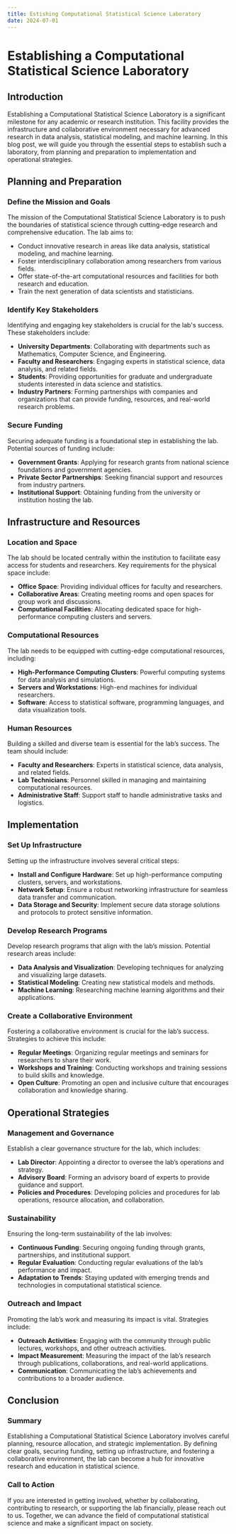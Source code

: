 ```yaml
---
title: Estishing Computational Statistical Science Laboratory
date: 2024-07-01
---
```


# Establishing a Computational Statistical Science Laboratory

## Introduction
Establishing a Computational Statistical Science Laboratory is a significant milestone for any academic or research institution. This facility provides the infrastructure and collaborative environment necessary for advanced research in data analysis, statistical modeling, and machine learning. In this blog post, we will guide you through the essential steps to establish such a laboratory, from planning and preparation to implementation and operational strategies.

## Planning and Preparation

### Define the Mission and Goals
The mission of the Computational Statistical Science Laboratory is to push the boundaries of statistical science through cutting-edge research and comprehensive education. The lab aims to:
- Conduct innovative research in areas like data analysis, statistical modeling, and machine learning.
- Foster interdisciplinary collaboration among researchers from various fields.
- Offer state-of-the-art computational resources and facilities for both research and education.
- Train the next generation of data scientists and statisticians.

### Identify Key Stakeholders
Identifying and engaging key stakeholders is crucial for the lab's success. These stakeholders include:
- **University Departments**: Collaborating with departments such as Mathematics, Computer Science, and Engineering.
- **Faculty and Researchers**: Engaging experts in statistical science, data analysis, and related fields.
- **Students**: Providing opportunities for graduate and undergraduate students interested in data science and statistics.
- **Industry Partners**: Forming partnerships with companies and organizations that can provide funding, resources, and real-world research problems.

### Secure Funding
Securing adequate funding is a foundational step in establishing the lab. Potential sources of funding include:
- **Government Grants**: Applying for research grants from national science foundations and government agencies.
- **Private Sector Partnerships**: Seeking financial support and resources from industry partners.
- **Institutional Support**: Obtaining funding from the university or institution hosting the lab.

## Infrastructure and Resources

### Location and Space
The lab should be located centrally within the institution to facilitate easy access for students and researchers. Key requirements for the physical space include:
- **Office Space**: Providing individual offices for faculty and researchers.
- **Collaborative Areas**: Creating meeting rooms and open spaces for group work and discussions.
- **Computational Facilities**: Allocating dedicated space for high-performance computing clusters and servers.

### Computational Resources
The lab needs to be equipped with cutting-edge computational resources, including:
- **High-Performance Computing Clusters**: Powerful computing systems for data analysis and simulations.
- **Servers and Workstations**: High-end machines for individual researchers.
- **Software**: Access to statistical software, programming languages, and data visualization tools.

### Human Resources
Building a skilled and diverse team is essential for the lab’s success. The team should include:
- **Faculty and Researchers**: Experts in statistical science, data analysis, and related fields.
- **Lab Technicians**: Personnel skilled in managing and maintaining computational resources.
- **Administrative Staff**: Support staff to handle administrative tasks and logistics.

## Implementation

### Set Up Infrastructure
Setting up the infrastructure involves several critical steps:
- **Install and Configure Hardware**: Set up high-performance computing clusters, servers, and workstations.
- **Network Setup**: Ensure a robust networking infrastructure for seamless data transfer and communication.
- **Data Storage and Security**: Implement secure data storage solutions and protocols to protect sensitive information.

### Develop Research Programs
Develop research programs that align with the lab’s mission. Potential research areas include:
- **Data Analysis and Visualization**: Developing techniques for analyzing and visualizing large datasets.
- **Statistical Modeling**: Creating new statistical models and methods.
- **Machine Learning**: Researching machine learning algorithms and their applications.

### Create a Collaborative Environment
Fostering a collaborative environment is crucial for the lab’s success. Strategies to achieve this include:
- **Regular Meetings**: Organizing regular meetings and seminars for researchers to share their work.
- **Workshops and Training**: Conducting workshops and training sessions to build skills and knowledge.
- **Open Culture**: Promoting an open and inclusive culture that encourages collaboration and knowledge sharing.

## Operational Strategies

### Management and Governance
Establish a clear governance structure for the lab, which includes:
- **Lab Director**: Appointing a director to oversee the lab’s operations and strategy.
- **Advisory Board**: Forming an advisory board of experts to provide guidance and support.
- **Policies and Procedures**: Developing policies and procedures for lab operations, resource allocation, and collaboration.

### Sustainability
Ensuring the long-term sustainability of the lab involves:
- **Continuous Funding**: Securing ongoing funding through grants, partnerships, and institutional support.
- **Regular Evaluation**: Conducting regular evaluations of the lab’s performance and impact.
- **Adaptation to Trends**: Staying updated with emerging trends and technologies in computational statistical science.

### Outreach and Impact
Promoting the lab’s work and measuring its impact is vital. Strategies include:
- **Outreach Activities**: Engaging with the community through public lectures, workshops, and other outreach activities.
- **Impact Measurement**: Measuring the impact of the lab’s research through publications, collaborations, and real-world applications.
- **Communication**: Communicating the lab’s achievements and contributions to a broader audience.

## Conclusion

### Summary
Establishing a Computational Statistical Science Laboratory involves careful planning, resource allocation, and strategic implementation. By defining clear goals, securing funding, setting up infrastructure, and fostering a collaborative environment, the lab can become a hub for innovative research and education in statistical science.

### Call to Action
If you are interested in getting involved, whether by collaborating, contributing to research, or supporting the lab financially, please reach out to us. Together, we can advance the field of computational statistical science and make a significant impact on society.

